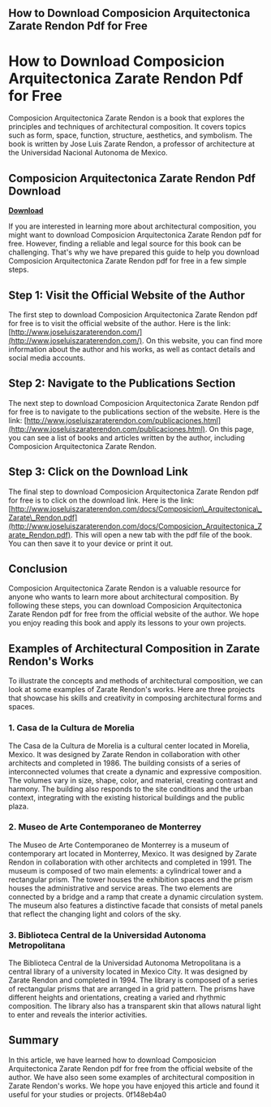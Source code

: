 ## How to Download Composicion Arquitectonica Zarate Rendon Pdf for Free

 


 
# How to Download Composicion Arquitectonica Zarate Rendon Pdf for Free
 
Composicion Arquitectonica Zarate Rendon is a book that explores the principles and techniques of architectural composition. It covers topics such as form, space, function, structure, aesthetics, and symbolism. The book is written by Jose Luis Zarate Rendon, a professor of architecture at the Universidad Nacional Autonoma de Mexico.
 
## Composicion Arquitectonica Zarate Rendon Pdf Download


[**Download**](https://www.google.com/url?q=https%3A%2F%2Furluss.com%2F2tKEG2&sa=D&sntz=1&usg=AOvVaw2K2heme0fkr8ETgw-UJJ-y)

 
If you are interested in learning more about architectural composition, you might want to download Composicion Arquitectonica Zarate Rendon pdf for free. However, finding a reliable and legal source for this book can be challenging. That's why we have prepared this guide to help you download Composicion Arquitectonica Zarate Rendon pdf for free in a few simple steps.
 
## Step 1: Visit the Official Website of the Author
 
The first step to download Composicion Arquitectonica Zarate Rendon pdf for free is to visit the official website of the author. Here is the link: [http://www.joseluiszaraterendon.com/](http://www.joseluiszaraterendon.com/). On this website, you can find more information about the author and his works, as well as contact details and social media accounts.
 
## Step 2: Navigate to the Publications Section
 
The next step to download Composicion Arquitectonica Zarate Rendon pdf for free is to navigate to the publications section of the website. Here is the link: [http://www.joseluiszaraterendon.com/publicaciones.html](http://www.joseluiszaraterendon.com/publicaciones.html). On this page, you can see a list of books and articles written by the author, including Composicion Arquitectonica Zarate Rendon.
 
## Step 3: Click on the Download Link
 
The final step to download Composicion Arquitectonica Zarate Rendon pdf for free is to click on the download link. Here is the link: [http://www.joseluiszaraterendon.com/docs/Composicion\_Arquitectonica\_Zarate\_Rendon.pdf](http://www.joseluiszaraterendon.com/docs/Composicion_Arquitectonica_Zarate_Rendon.pdf). This will open a new tab with the pdf file of the book. You can then save it to your device or print it out.
 
## Conclusion
 
Composicion Arquitectonica Zarate Rendon is a valuable resource for anyone who wants to learn more about architectural composition. By following these steps, you can download Composicion Arquitectonica Zarate Rendon pdf for free from the official website of the author. We hope you enjoy reading this book and apply its lessons to your own projects.
  
## Examples of Architectural Composition in Zarate Rendon's Works
 
To illustrate the concepts and methods of architectural composition, we can look at some examples of Zarate Rendon's works. Here are three projects that showcase his skills and creativity in composing architectural forms and spaces.
 
### 1. Casa de la Cultura de Morelia
 
The Casa de la Cultura de Morelia is a cultural center located in Morelia, Mexico. It was designed by Zarate Rendon in collaboration with other architects and completed in 1986. The building consists of a series of interconnected volumes that create a dynamic and expressive composition. The volumes vary in size, shape, color, and material, creating contrast and harmony. The building also responds to the site conditions and the urban context, integrating with the existing historical buildings and the public plaza.
 
### 2. Museo de Arte Contemporaneo de Monterrey
 
The Museo de Arte Contemporaneo de Monterrey is a museum of contemporary art located in Monterrey, Mexico. It was designed by Zarate Rendon in collaboration with other architects and completed in 1991. The museum is composed of two main elements: a cylindrical tower and a rectangular prism. The tower houses the exhibition spaces and the prism houses the administrative and service areas. The two elements are connected by a bridge and a ramp that create a dynamic circulation system. The museum also features a distinctive facade that consists of metal panels that reflect the changing light and colors of the sky.
 
### 3. Biblioteca Central de la Universidad Autonoma Metropolitana
 
The Biblioteca Central de la Universidad Autonoma Metropolitana is a central library of a university located in Mexico City. It was designed by Zarate Rendon and completed in 1994. The library is composed of a series of rectangular prisms that are arranged in a grid pattern. The prisms have different heights and orientations, creating a varied and rhythmic composition. The library also has a transparent skin that allows natural light to enter and reveals the interior activities.
 
## Summary
 
In this article, we have learned how to download Composicion Arquitectonica Zarate Rendon pdf for free from the official website of the author. We have also seen some examples of architectural composition in Zarate Rendon's works. We hope you have enjoyed this article and found it useful for your studies or projects.
 0f148eb4a0
